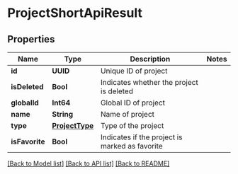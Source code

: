 # ProjectShortApiResult

## Properties
Name | Type | Description | Notes
------------ | ------------- | ------------- | -------------
**id** | **UUID** | Unique ID of project | 
**isDeleted** | **Bool** | Indicates whether the project is deleted | 
**globalId** | **Int64** | Global ID of project | 
**name** | **String** | Name of project | 
**type** | [**ProjectType**](ProjectType.md) | Type of the project | 
**isFavorite** | **Bool** | Indicates if the project is marked as favorite | 

[[Back to Model list]](../README.md#documentation-for-models) [[Back to API list]](../README.md#documentation-for-api-endpoints) [[Back to README]](../README.md)


